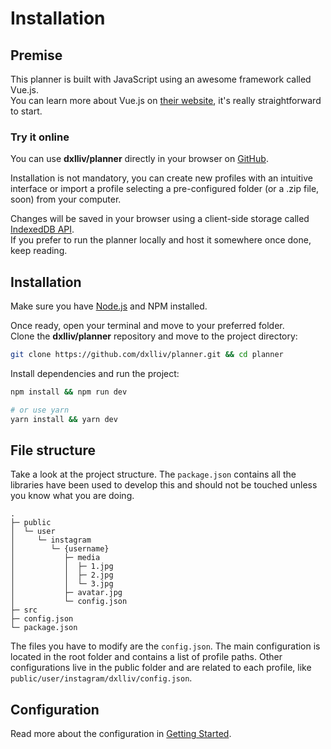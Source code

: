 # Installation

## Premise

This planner is built with JavaScript using an awesome framework called Vue.js.  
You can learn more about Vue.js on [their website](https://vuejs.org/), it's really straightforward to start.

### Try it online

You can use **dxlliv/planner** directly in your browser on [GitHub](https://dxlliv.github.io/planner/).  

Installation is not mandatory, you can create new profiles with an intuitive interface
or import a profile selecting a pre-configured folder (or a .zip file, soon) from your computer. 

Changes will be saved in your browser using a client-side storage called [IndexedDB API](https://developer.mozilla.org/en-US/docs/Web/API/IndexedDB_API).  
If you prefer to run the planner locally and host it somewhere once done, keep reading.

## Installation

Make sure you have [Node.js](https://nodejs.org/en/download) and NPM installed.  

Once ready, open your terminal and move to your preferred folder.  
Clone the **dxlliv/planner** repository and move to the project directory:

```bash
git clone https://github.com/dxlliv/planner.git && cd planner
```

Install dependencies and run the project:

```bash
npm install && npm run dev

# or use yarn
yarn install && yarn dev
```

## File structure

Take a look at the project structure. The `package.json` contains all the libraries have been used
to develop this and should not be touched unless you know what you are doing.

```
.
├─ public
│  └─ user
│     └─ instagram
│        └─ {username}
│           ├─ media
│           │  ├─ 1.jpg
│           │  ├─ 2.jpg
│           │  └─ 3.jpg
│           ├─ avatar.jpg
│           └─ config.json
├─ src
├─ config.json
└─ package.json
```

The files you have to modify are the `config.json`. The main configuration is located in the root folder and contains a list of profile paths. Other configurations live in the public folder and are related to each profile, like `public/user/instagram/dxlliv/config.json`.

## Configuration

Read more about the configuration in [Getting Started](getting-started#configuration).
